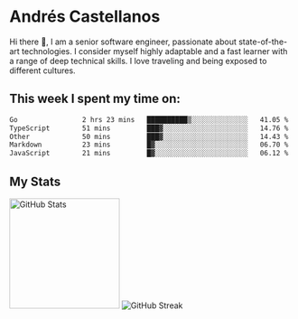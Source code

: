 # Andrés Castellanos

Hi there 👋, I am a senior software engineer, passionate about state-of-the-art technologies. I consider myself highly adaptable and a fast learner with a range of deep technical skills. I love traveling and being exposed to different cultures.

## This week I spent my time on:

<!--START_SECTION:waka-->

```txt
Go                2 hrs 23 mins   ██████████▒░░░░░░░░░░░░░░   41.05 %
TypeScript        51 mins         ███▓░░░░░░░░░░░░░░░░░░░░░   14.76 %
Other             50 mins         ███▓░░░░░░░░░░░░░░░░░░░░░   14.43 %
Markdown          23 mins         █▓░░░░░░░░░░░░░░░░░░░░░░░   06.70 %
JavaScript        21 mins         █▓░░░░░░░░░░░░░░░░░░░░░░░   06.12 %
```

<!--END_SECTION:waka-->

## My Stats

<img height="195" src="https://github-readme-stats.vercel.app/api?username=andrescv&show_icons=true&theme=onedark&hide_border=true&card_width=495" alt="GitHub Stats" />

<img src="https://streak-stats.demolab.com?user=andrescv&theme=one-dark-pro&hide_border=true" alt="GitHub Streak" />
